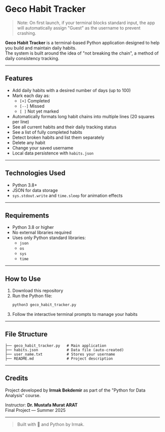 # Geco Habit Tracker

> Note: On first launch, if your terminal blocks standard input, the app will automatically assign "Guest" as the username to prevent crashing.

**Geco Habit Tracker** is a terminal-based Python application designed to help you build and maintain daily habits. \
The system is built around the idea of "not breaking the chain", a method of daily consistency tracking.

---

## Features

- Add daily habits with a desired number of days (up to 100)
- Mark each day as:
  - `[+]` Completed
  - `[--]` Missed
  - `[ ]` Not yet marked
- Automatically formats long habit chains into multiple lines (20 squares per line)
- See all current habits and their daily tracking status
- See a list of fully completed habits
- Detect broken habits and list them separately
- Delete any habit
- Change your saved username
- Local data persistence with `habits.json`


---

## Technologies Used

- Python 3.8+
- JSON for data storage
- `sys.stdout.write` and `time.sleep` for animation effects

---

## Requirements

- Python 3.8 or higher
- No external libraries required
- Uses only Python standard libraries:
  - `json`
  - `os`
  - `sys`
  - `time`

---

## How to Use

1. Download this repository
2. Run the Python file:
   ```bash
   python3 geco_habit_tracker.py
   ```
3. Follow the interactive terminal prompts to manage your habits

---

## File Structure

```
├── geco_habit_tracker.py   # Main application
├── habits.json             # Data file (auto-created)
├── user_name.txt           # Stores your username
├── README.md               # Project description
```

---

## Credits

Project developed by **Irmak Bekdemir** as part of the "Python for Data Analysis" course.

Instructor: **Dr. Mustafa Murat ARAT**\
Final Project — Summer 2025

---

> Built with 🩵 and Python by Irmak.
